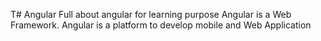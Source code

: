 T# Angular
Full about angular for learning purpose
Angular is a Web Framework.
Angular is a platform to develop mobile and Web Application
